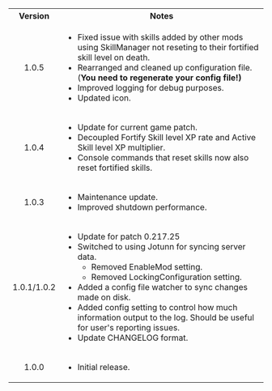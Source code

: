 <table>
	<tbody>
		<tr>
			<th align="center">Version</th>
			<th align="center">Notes</th>
		</tr>
		<tr>
			<td align="center">1.0.5</td>
			<td align="left">
				<ul>
					<li>Fixed issue with skills added by other mods using SkillManager not reseting to their fortified skill level on death.</li>
					<li>Rearranged and cleaned up configuration file. (<b>You need to regenerate your config file!)</b></li>
					<li>Improved logging for debug purposes.</li>
					<li>Updated icon.</li>
				</ul>
			</td>
		</tr>
		<tr>
			<td align="center">1.0.4</td>
			<td align="left">
				<ul>
					<li>Update for current game patch.</li>
					<li>Decoupled Fortify Skill level XP rate and Active Skill level XP multiplier.</li>
					<li>Console commands that reset skills now also reset fortified skills.</li>
				</ul>
			</td>
		</tr>
		<tr>
			<td align="center">1.0.3</td>
			<td align="left">
				<ul>
					<li>Maintenance update.</li>
					<li>Improved shutdown performance.</li>
				</ul>
			</td>
		</tr>
		<tr>
			<td align="center">1.0.1/1.0.2</td>
			<td align="left">
				<ul>
					<li>Update for patch 0.217.25</li>
					<li>
						Switched to using Jotunn for syncing server data.
						<ul>
							<li>Removed EnableMod setting.</li>
							<li>Removed LockingConfiguration setting.</li>
						</ul>
					</li>
					<li>Added a config file watcher to sync changes made on disk.</li>
					<li>Added config setting to control how much information output to the log. Should be useful for user's reporting issues.</li>
					<li>Update CHANGELOG format.</li>
				</ul>
			</td>
		</tr>
		<tr>
			<td align="center">1.0.0</td>
			<td align="left">
				<ul>
					<li>Initial release.</li>
				</ul>
			</td>
		</tr>
	</tbody>
</table>

